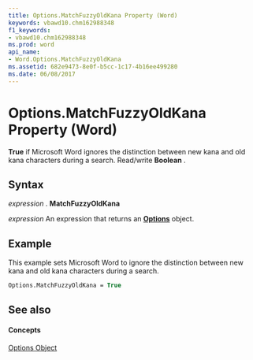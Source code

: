```yaml
---
title: Options.MatchFuzzyOldKana Property (Word)
keywords: vbawd10.chm162988348
f1_keywords:
- vbawd10.chm162988348
ms.prod: word
api_name:
- Word.Options.MatchFuzzyOldKana
ms.assetid: 682e9473-8e0f-b5cc-1c17-4b16ee499280
ms.date: 06/08/2017
---
```



# Options.MatchFuzzyOldKana Property (Word)

 **True** if Microsoft Word ignores the distinction between new kana and old kana characters during a search. Read/write **Boolean** .


## Syntax

 _expression_ . **MatchFuzzyOldKana**

 _expression_ An expression that returns an **[Options](Word.Options.md)** object.


## Example

This example sets Microsoft Word to ignore the distinction between new kana and old kana characters during a search.


```vb
Options.MatchFuzzyOldKana = True
```


## See also


#### Concepts


[Options Object](Word.Options.md)

